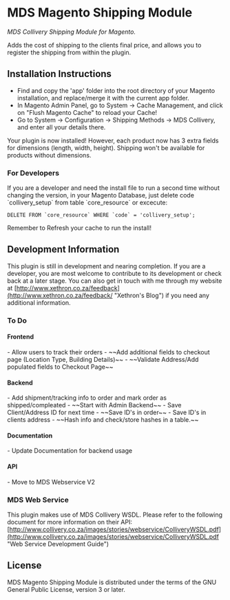 MDS Magento Shipping Module
===========================

*MDS Collivery Shipping Module for Magento.*

Adds the cost of shipping to the clients final price,
and allows you to register the shipping from within the plugin.

Installation Instructions
-------------------------
- Find and copy the 'app' folder into the root directory of your Magento installation,
and replace/merge it with the current app folder.
- In Magento Admin Panel, go to System -> Cache Management, and click on "Flush Magento Cache" to reload your Cache!
- Go to System -> Configuration -> Shipping Methods -> MDS Collivery, and enter all your details there.

Your plugin is now installed! However, each product now has 3 extra fields for dimensions (length, width, height).
Shipping won't be available for products without dimensions.

<h3>For Developers</h3>
If you are a developer and need the install file to run a second time without changing the version,
in your Magento Database, just delete code `collivery_setup` from table `core_resource` or excecute:

``DELETE FROM `core_resource` WHERE `code` = 'collivery_setup';``

Remember to Refresh your cache to run the install!

Development Information
-----------------------

This plugin is still in development and nearing completion.
If you are a developer, you are most welcome to contribute to its development or check back at a later stage.
You can also get in touch with me through my website at
[http://www.xethron.co.za/feedback](http://www.xethron.co.za/feedback/ "Xethron's Blog")
if you need any additional information.

<h3>To Do</h3>

<h4>Frontend</h4>
- Allow users to track their orders
- ~~Add additional fields to checkout page (Location Type, Building Details)~~
- ~~Validate Address/Add populated fields to Checkout Page~~

<h4>Backend</h4>
- Add shipment/tracking info to order and mark order as shipped/compleated
- ~~Start with Admin Backend~~
- Save Client/Address ID for next time
 - ~~Save ID's in order~~
 - Save ID's in clients address
 - ~~Hash info and check/store hashes in a table.~~
 
<h4>Documentation</h4>
- Update Documentation for backend usage

<h4>API</h4>
- Move to MDS Webservice V2


<h3>MDS Web Service</h3>

This plugin makes use of MDS Collivery WSDL. 
Please refer to the following document for more information on their API:
[http://www.collivery.co.za/images/stories/webservice/ColliveryWSDL.pdf](http://www.collivery.co.za/images/stories/webservice/ColliveryWSDL.pdf "Web Service Development Guide")

License
--------

MDS Magento Shipping Module is distributed under the terms of the GNU General Public License,
version 3 or later.